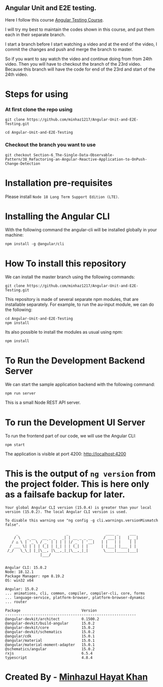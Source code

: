 
## Angular Unit and E2E testing.

Here I follow this course [Angular Testing Course](https://angular-university.io/course/angular-testing-course).

I will try my best to maintain the codes shown in this course, and put them each in their separate branch.

I start a branch before I start watching a video and at the end of the video, I commit the changes and push and merge the branch to master.

So if you want to say watch the video and continue doing from from 24th video. 
Then you will have to checkout the branch of the 23rd video. Because this branch will have the code for end of the 23rd and start of the 24th video.

# Steps for using
### At first clone the repo using
```
git clone https://github.com/minhaz1217/Angular-Unit-and-E2E-Testing.git

cd Angular-Unit-and-E2E-Testing
```

### Checkout the branch you want to use
```
git checkout Section-6_The-Single-Data-Observable-Pattern/38_Refactoring-an-Angular-Reactive-Application-to-OnPush-Change-Detection
```

# Installation pre-requisites

Please install `Node 18 Long Term Support Edition (LTE)`.

# Installing the Angular CLI

With the following command the angular-cli will be installed globally in your machine:

    npm install -g @angular/cli 


# How To install this repository

We can install the master branch using the following commands:

    git clone https://github.com/minhaz1217/Angular-Unit-and-E2E-Testing.git
    
This repository is made of several separate npm modules, that are installable separately. For example, to run the au-input module, we can do the following:
    
    cd Angular-Unit-and-E2E-Testing
    npm install

Its also possible to install the modules as usual using npm:

    npm install 

# To Run the Development Backend Server

We can start the sample application backend with the following command:

    npm run server

This is a small Node REST API server.

# To run the Development UI Server

To run the frontend part of our code, we will use the Angular CLI:

    npm start 

The application is visible at port 4200: [http://localhost:4200](http://localhost:4200)


# This is the output of `ng version` from the project folder. This is here only as a failsafe backup for later.
```
Your global Angular CLI version (15.0.4) is greater than your local version (15.0.2). The local Angular CLI version is used.

To disable this warning use "ng config -g cli.warnings.versionMismatch false".

     _                      _                 ____ _     ___
    / \   _ __   __ _ _   _| | __ _ _ __     / ___| |   |_ _|
   / △ \ | '_ \ / _` | | | | |/ _` | '__|   | |   | |    | |
  / ___ \| | | | (_| | |_| | | (_| | |      | |___| |___ | |
 /_/   \_\_| |_|\__, |\__,_|_|\__,_|_|       \____|_____|___|
                |___/


Angular CLI: 15.0.2
Node: 18.12.1
Package Manager: npm 8.19.2
OS: win32 x64

Angular: 15.0.2
... animations, cli, common, compiler, compiler-cli, core, forms
... language-service, platform-browser, platform-browser-dynamic
... router

Package                            Version
------------------------------------------------------------    
@angular-devkit/architect          0.1500.2
@angular-devkit/build-angular      15.0.2
@angular-devkit/core               15.0.2
@angular-devkit/schematics         15.0.2
@angular/cdk                       15.0.1
@angular/material                  15.0.1
@angular/material-moment-adapter   15.0.1
@schematics/angular                15.0.2
rxjs                               6.5.4
typescript                         4.8.4
```


# Created By - [Minhazul Hayat Khan](https://github.com/minhaz1217)